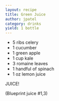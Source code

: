 ```yaml
---
layout: recipe
title: Green Juice
author: jpatel
category: drinks
yield: 1 bottle
---
```

* 5 ribs celery
* 1 cucumber
* 1 green apple
* 1 cup kale
* 3 romaine leaves
* 1 handful of spinach
* 1 oz lemon juice

JUICE!

(Blueprint juice #1,3)